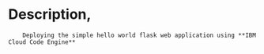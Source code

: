 # Description,
        Deploying the simple hello world flask web application using **IBM Cloud Code Engine**
